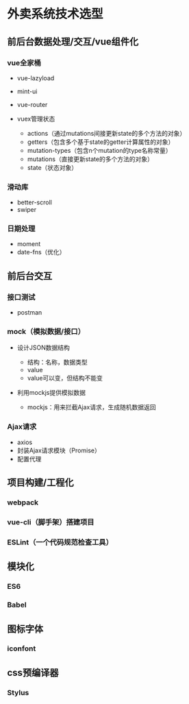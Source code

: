 # 外卖系统技术选型

## 前后台数据处理/交互/vue组件化

### vue全家桶

- vue-lazyload
- mint-ui
- vue-router
- vuex管理状态

	- actions（通过mutations间接更新state的多个方法的对象）
	- getters（包含多个基于state的getter计算属性的对象）
	- mutation-types（包含n个mutation的type名称常量）
	- mutations（直接更新state的多个方法的对象）
	- state（状态对象）

### 滑动库

- better-scroll
- swiper

### 日期处理

- moment
- date-fns（优化）

## 前后台交互

### 接口测试

- postman

### mock（模拟数据/接口）

- 设计JSON数据结构

	- 结构：名称，数据类型
	- value
	- value可以变，但结构不能变

- 利用mockjs提供模拟数据

	- mockjs：用来拦截Ajax请求，生成随机数据返回

### Ajax请求

- axios
- 封装Ajax请求模块（Promise）
- 配置代理

## 项目构建/工程化

### webpack

### vue-cli（脚手架）搭建项目

### ESLint（一个代码规范检查工具）

## 模块化

### ES6

### Babel

## 图标字体

### iconfont

## css预编译器

### Stylus


